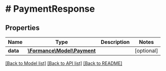 # # PaymentResponse

## Properties

Name | Type | Description | Notes
------------ | ------------- | ------------- | -------------
**data** | [**\Formance\Model\Payment**](Payment.md) |  | [optional]

[[Back to Model list]](../../README.md#models) [[Back to API list]](../../README.md#endpoints) [[Back to README]](../../README.md)
